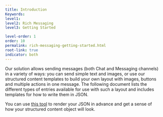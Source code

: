 ```yaml
---
title: Introduction
Keywords:
level1:
level2: Rich Messaging
level3: Getting Started

level-order: 1
order: 10
permalink: rich-messaging-getting-started.html
root-link: true
indicator: both
---
```


Our solution allows sending messages (both Chat and Messaging channels) in a variety of ways: you can send simple text and images, or use our structured content templates to build your own layout with images, buttons and multiple actions in one message.
The following document lists the different types of entries available for use with such a layout and includes templates for how to write them in JSON.

You can use [this tool](https://livepersoninc.github.io/json-pollock/editor/) to render your JSON in advance and get a sense of how your structured content object will look.
